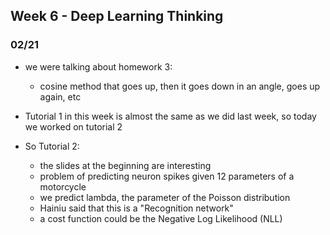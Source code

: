 ## Week 6 - Deep Learning Thinking

### 02/21

* we were talking about homework 3:
  * cosine method that goes up, then it goes down in an angle, goes up again, etc

* Tutorial 1 in this week is almost the same as we did last week, so today we worked on tutorial 2
* So Tutorial 2:
  * the slides at the beginning are interesting
  * problem of predicting neuron spikes given 12 parameters of a motorcycle
  * we predict lambda, the parameter of the Poisson distribution
  * Hainiu said that this is a "Recognition network"
  * a cost function could be the Negative Log Likelihood (NLL)